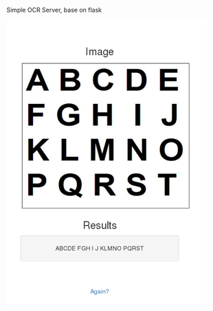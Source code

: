 Simple OCR Server, base on flask

![alt](https://raw.githubusercontent.com/DogKillerKing/Simple-OCR-Server/master/ocr-screen.png)
